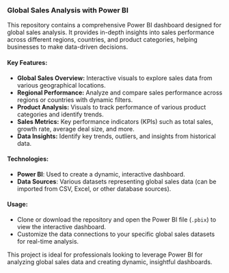 

### Global Sales Analysis with Power BI

This repository contains a comprehensive Power BI dashboard designed for global sales analysis. It provides in-depth insights into sales performance across different regions, countries, and product categories, helping businesses to make data-driven decisions.

#### Key Features:
- **Global Sales Overview:** Interactive visuals to explore sales data from various geographical locations.
- **Regional Performance:** Analyze and compare sales performance across regions or countries with dynamic filters.
- **Product Analysis:** Visuals to track performance of various product categories and identify trends.
- **Sales Metrics:** Key performance indicators (KPIs) such as total sales, growth rate, average deal size, and more.
- **Data Insights:** Identify key trends, outliers, and insights from historical data.

#### Technologies:
- **Power BI**: Used to create a dynamic, interactive dashboard.
- **Data Sources**: Various datasets representing global sales data (can be imported from CSV, Excel, or other database sources).

#### Usage:
- Clone or download the repository and open the Power BI file (`.pbix`) to view the interactive dashboard.
- Customize the data connections to your specific global sales datasets for real-time analysis.

This project is ideal for professionals looking to leverage Power BI for analyzing global sales data and creating dynamic, insightful dashboards.

